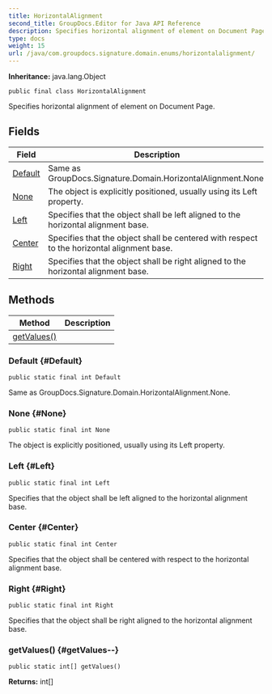 ```yaml
---
title: HorizontalAlignment
second_title: GroupDocs.Editor for Java API Reference
description: Specifies horizontal alignment of element on Document Page.
type: docs
weight: 15
url: /java/com.groupdocs.signature.domain.enums/horizontalalignment/
---
```

**Inheritance:**
java.lang.Object
```
public final class HorizontalAlignment
```

Specifies horizontal alignment of element on Document Page.
## Fields

| Field | Description |
| --- | --- |
| [Default](#Default) | Same as GroupDocs.Signature.Domain.HorizontalAlignment.None. |
| [None](#None) | The object is explicitly positioned, usually using its Left property. |
| [Left](#Left) | Specifies that the object shall be left aligned to the horizontal alignment base. |
| [Center](#Center) | Specifies that the object shall be centered with respect to the horizontal alignment base. |
| [Right](#Right) | Specifies that the object shall be right aligned to the horizontal alignment base. |
## Methods

| Method | Description |
| --- | --- |
| [getValues()](#getValues--) |  |
### Default {#Default}
```
public static final int Default
```


Same as GroupDocs.Signature.Domain.HorizontalAlignment.None.

### None {#None}
```
public static final int None
```


The object is explicitly positioned, usually using its Left property.

### Left {#Left}
```
public static final int Left
```


Specifies that the object shall be left aligned to the horizontal alignment base.

### Center {#Center}
```
public static final int Center
```


Specifies that the object shall be centered with respect to the horizontal alignment base.

### Right {#Right}
```
public static final int Right
```


Specifies that the object shall be right aligned to the horizontal alignment base.

### getValues() {#getValues--}
```
public static int[] getValues()
```




**Returns:**
int[]
